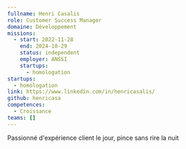```yaml
---
fullname: Henri Casalis
role: Customer Success Manager
domaine: Développement
missions:
  - start: 2022-11-28
    end: 2024-10-29
    status: independent
    employer: ANSSI
    startups:
      - homologation
startups:
  - homologation
link: https://www.linkedin.com/in/henricasalis/
github: henricasa
competences:
  - Croissance
teams: []
---
```

Passionné d'expérience client le jour, pince sans rire la nuit